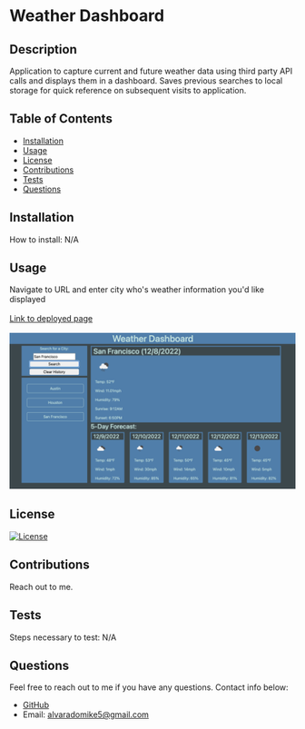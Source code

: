 # Weather Dashboard

## Description

Application to capture current and future weather data using third party API calls and displays them in a dashboard. Saves previous searches to local storage for quick reference on subsequent visits to application.

## Table of Contents

- [Installation](#installation)
- [Usage](#Usage)
- [License](#License)
- [Contributions](#Contributions)
- [Tests](#Tests)
- [Questions](#Questions)

## Installation

How to install:
N/A

## Usage

Navigate to URL and enter city who's weather information you'd like displayed
<br />
<br />
[Link to deployed page](https://michael-alvarado.github.io/Weather-Dashboard/)
<br />
<br />
![Screenshot](./Images/Weather-Dashboard.png)

## License

[![License](https://img.shields.io/badge/License-MIT-yellow.svg)](https://opensource.org/licenses/MIT)

## Contributions

Reach out to me.

## Tests

Steps necessary to test:
N/A

## Questions

Feel free to reach out to me if you have any questions. Contact info below:

- [GitHub](https:://github.com/Michael-Alvarado)
- Email: alvaradomike5@gmail.com
